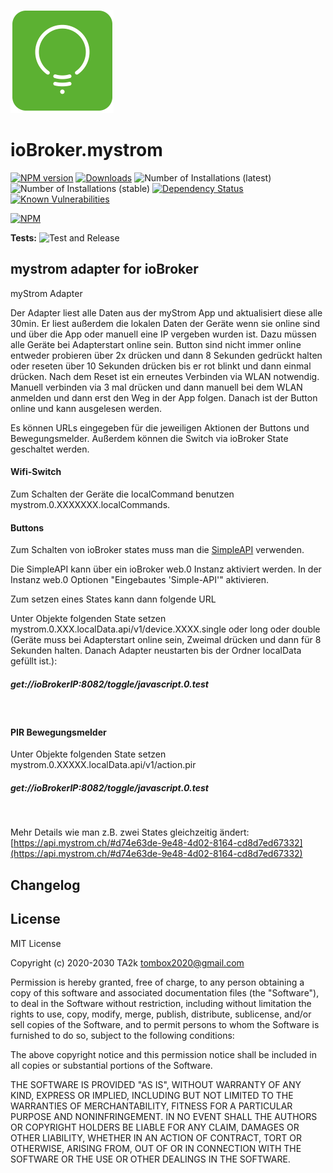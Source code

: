 ![Logo](admin/mystrom.png)

# ioBroker.mystrom

[![NPM version](http://img.shields.io/npm/v/iobroker.mystrom.svg)](https://www.npmjs.com/package/iobroker.mystrom)
[![Downloads](https://img.shields.io/npm/dm/iobroker.mystrom.svg)](https://www.npmjs.com/package/iobroker.mystrom)
![Number of Installations (latest)](http://iobroker.live/badges/mystrom-installed.svg)
![Number of Installations (stable)](http://iobroker.live/badges/mystrom-stable.svg)
[![Dependency Status](https://img.shields.io/david/TA2k/iobroker.mystrom.svg)](https://david-dm.org/TA2k/iobroker.mystrom)
[![Known Vulnerabilities](https://snyk.io/test/github/TA2k/ioBroker.mystrom/badge.svg)](https://snyk.io/test/github/TA2k/ioBroker.mystrom)

[![NPM](https://nodei.co/npm/iobroker.mystrom.png?downloads=true)](https://nodei.co/npm/iobroker.mystrom/)

**Tests:** ![Test and Release](https://github.com/TA2k/ioBroker.mystrom/workflows/Test%20and%20Release/badge.svg)

## mystrom adapter for ioBroker

myStrom Adapter

Der Adapter liest alle Daten aus der myStrom App und aktualisiert diese alle 30min. Er liest außerdem die lokalen Daten der Geräte wenn sie online sind und über die App oder manuell eine IP vergeben wurden ist. Dazu müssen alle Geräte bei Adapterstart online sein. Button sind nicht immer online entweder probieren über 2x drücken und dann 8 Sekunden gedrückt halten oder reseten über 10 Sekunden drücken bis er rot blinkt und dann einmal drücken. Nach dem Reset ist ein erneutes Verbinden via WLAN notwendig. Manuell verbinden via 3 mal drücken und dann manuell bei dem WLAN anmelden und dann erst den Weg in der App folgen. Danach ist der Button online und kann ausgelesen werden.

Es können URLs eingegeben für die jeweiligen Aktionen der Buttons und Bewegungsmelder. Außerdem können die Switch via ioBroker State geschaltet werden.

#### Wifi-Switch

Zum Schalten der Geräte die localCommand benutzen mystrom.0.XXXXXXX.localCommands.

#### Buttons

Zum Schalten von ioBroker states muss man die [SimpleAPI](https://github.com/ioBroker/ioBroker.simple-api) verwenden.

Die SimpleAPI kann über ein ioBroker web.0 Instanz aktiviert werden. In der Instanz web.0 Optionen "Eingebautes 'Simple-API'" aktivieren.

Zum setzen eines States kann dann folgende URL
<br />

Unter Objekte folgenden State setzen mystrom.0.XXX.localData.api/v1/device.XXXX.single oder long oder double (Geräte muss bei Adapterstart online sein, Zweimal drücken und dann für 8 Sekunden halten. Danach Adapter neustarten bis der Ordner localData gefüllt ist.):

##### get://ioBrokerIP:8082/toggle/javascript.0.test

<br />

#### PIR Bewegungsmelder

Unter Objekte folgenden State setzen mystrom.0.XXXXX.localData.api/v1/action.pir

##### get://ioBrokerIP:8082/toggle/javascript.0.test

   <br />

Mehr Details wie man z.B. zwei States gleichzeitig ändert:
[https://api.mystrom.ch/#d74e63de-9e48-4d02-8164-cd8d7ed67332](https://api.mystrom.ch/#d74e63de-9e48-4d02-8164-cd8d7ed67332)

## Changelog

## License

MIT License

Copyright (c) 2020-2030 TA2k <tombox2020@gmail.com>

Permission is hereby granted, free of charge, to any person obtaining a copy
of this software and associated documentation files (the "Software"), to deal
in the Software without restriction, including without limitation the rights
to use, copy, modify, merge, publish, distribute, sublicense, and/or sell
copies of the Software, and to permit persons to whom the Software is
furnished to do so, subject to the following conditions:

The above copyright notice and this permission notice shall be included in all
copies or substantial portions of the Software.

THE SOFTWARE IS PROVIDED "AS IS", WITHOUT WARRANTY OF ANY KIND, EXPRESS OR
IMPLIED, INCLUDING BUT NOT LIMITED TO THE WARRANTIES OF MERCHANTABILITY,
FITNESS FOR A PARTICULAR PURPOSE AND NONINFRINGEMENT. IN NO EVENT SHALL THE
AUTHORS OR COPYRIGHT HOLDERS BE LIABLE FOR ANY CLAIM, DAMAGES OR OTHER
LIABILITY, WHETHER IN AN ACTION OF CONTRACT, TORT OR OTHERWISE, ARISING FROM,
OUT OF OR IN CONNECTION WITH THE SOFTWARE OR THE USE OR OTHER DEALINGS IN THE
SOFTWARE.
